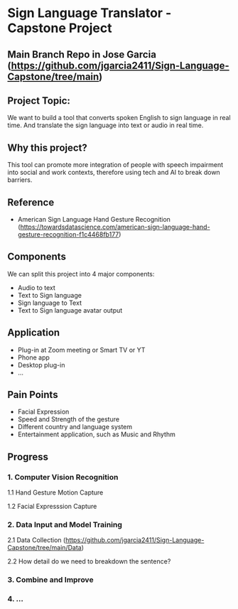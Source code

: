# Sign Language Translator - Capstone Project

## Main Branch Repo in Jose Garcia (https://github.com/jgarcia2411/Sign-Language-Capstone/tree/main)


## Project Topic:
We want to build a tool that converts spoken English to sign language in real time. And translate the sign language into text or audio in real time.

## Why this project?
This tool can promote more integration of people with speech impairment into social and work contexts, therefore using tech and AI to break down barriers.

## Reference
- American Sign Language Hand Gesture Recognition (https://towardsdatascience.com/american-sign-language-hand-gesture-recognition-f1c4468fb177)

## Components
We can split this project into 4 major components:
- Audio to text
- Text to Sign language
- Sign language to Text 
- Text  to Sign language avatar output

## Application
- Plug-in at Zoom meeting or Smart TV or YT
- Phone app 
- Desktop plug-in
- ...

## Pain Points
- Facial Expression 
- Speed and Strength of the gesture
- Different country and language system
- Entertainment application, such as Music and Rhythm 

## Progress
### 1. Computer Vision Recognition

1.1  Hand Gesture Motion Capture

1.2  Facial Expresssion Capture 

### 2. Data Input and Model Training
2.1 Data Collection (https://github.com/jgarcia2411/Sign-Language-Capstone/tree/main/Data)

2.2 How detail do we need to breakdown the sentence?


### 3. Combine and Improve
### 4. ...
